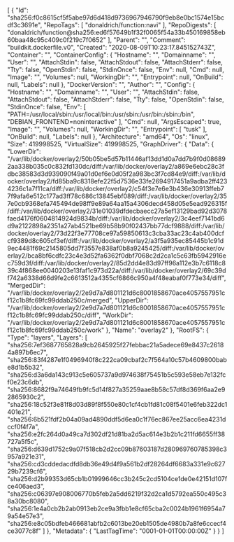 [
{
"Id": "sha256:f0c8615cf5f5abe97d6d418d9736967946790f9eb8e0bc1574e15bcdf3c3691e",
"RepoTags": [
"donaldrich/function:navi"
],
"RepoDigests": [
"donaldrich/function@sha256:ed6f57649b1f32f0065f54a33b450169858eb60baa48c95c409c0f219c7f0652"
],
"Parent": "",
"Comment": "buildkit.dockerfile.v0",
"Created": "2020-08-09T10:23:17.845152743Z",
"Container": "",
"ContainerConfig": {
"Hostname": "",
"Domainname": "",
"User": "",
"AttachStdin": false,
"AttachStdout": false,
"AttachStderr": false,
"Tty": false,
"OpenStdin": false,
"StdinOnce": false,
"Env": null,
"Cmd": null,
"Image": "",
"Volumes": null,
"WorkingDir": "",
"Entrypoint": null,
"OnBuild": null,
"Labels": null
},
"DockerVersion": "",
"Author": "",
"Config": {
"Hostname": "",
"Domainname": "",
"User": "",
"AttachStdin": false,
"AttachStdout": false,
"AttachStderr": false,
"Tty": false,
"OpenStdin": false,
"StdinOnce": false,
"Env": [
"PATH=/usr/local/sbin:/usr/local/bin:/usr/sbin:/usr/bin:/sbin:/bin",
"DEBIAN_FRONTEND=noninteractive"
],
"Cmd": null,
"ArgsEscaped": true,
"Image": "",
"Volumes": null,
"WorkingDir": "",
"Entrypoint": [
"tusk"
],
"OnBuild": null,
"Labels": null
},
"Architecture": "amd64",
"Os": "linux",
"Size": 419998525,
"VirtualSize": 419998525,
"GraphDriver": {
"Data": {
"LowerDir": "/var/lib/docker/overlay2/50b05be5d57b11446af13dd1d0a7dd7b9f0d086892aa338b035c0c832fd130dc/diff:/var/lib/docker/overlay2/a869e6ebc28c3fdbc38583d3d939090f49a01d0ef6e0d05f2a983bc3f7cd84e9/diff:/var/lib/docker/overlay2/fd85ba9c8318efe22f5d7536e33fe2694917451a9adba2ff4234236c1a7f11ca/diff:/var/lib/docker/overlay2/c54f3e7e6e3b436e30913ffeb77f9afa6e512c177ad3ff78c686c13845ebf089/diff:/var/lib/docker/overlay2/357e0cb9368efa745494de98ff9e89a64aa15a4306decd458d05e5ead926315f/diff:/var/lib/docker/overlay2/31e01039dfdecbaecc27a5ef13129bad92d3078faed4176f0604814924d9834b/diff:/var/lib/docker/overlay2/3c4eef7141bd6d9a2122898a2351a27ab4521be69b58b90f02437bb77dcf9888/diff:/var/lib/docker/overlay2/73d22f3e77708ce97a59850613c3cba33ac23c4ab400dcfcf9389d8c605cf3ef/diff:/var/lib/docker/overlay2/a3f5a935ec85445b1c91d9ec4481f69c2145805dd7f3557e838af0b8a9245425/diff:/var/lib/docker/overlay2/bca8bf6cdfc23c4e3d52fa6362f0dbf7068c2d2ca1c5c63fb5942916ec759d3f/diff:/var/lib/docker/overlay2/85d2dd4e83d97ff96a112e3b7c6118c839c4f868ee0040203e13faf1c973d22a/diff:/var/lib/docker/overlay2/69c39df742a6338d66d9fe2c6613512a4355cf6866c950a4f48eabaf0f773e34/diff",
"MergedDir": "/var/lib/docker/overlay2/2e9d7a7d801121d6c8001858670ace4057557951cf12c1b8fc69fc99ddab250c/merged",
"UpperDir": "/var/lib/docker/overlay2/2e9d7a7d801121d6c8001858670ace4057557951cf12c1b8fc69fc99ddab250c/diff",
"WorkDir": "/var/lib/docker/overlay2/2e9d7a7d801121d6c8001858670ace4057557951cf12c1b8fc69fc99ddab250c/work"
},
"Name": "overlay2"
},
"RootFS": {
"Type": "layers",
"Layers": [
"sha256:7ef3687765828a9cb2645925f27febbac21a5adece69e8437c26184a897b6ec7",
"sha256:83f4287e1f0496940f8c222ca09cbaf2c7f564a10c57b4609800babe8d1b5b32",
"sha256:d3a6da143c913c5e605737a9d974638f75451b5c593e58eb7e132fcf0e23c6db",
"sha256:8682f9a74649fb9fc5d14f827a35259aae8b58c57df8d369f6aa2e92865930c2",
"sha256:18c52f3e81f8d03d89f8f550e80c1cf4cb1fd81c08f5401e6feb322dc1401e21",
"sha256:6b521fdf2b04a09ad4890ddf5d6ea0c1f76ec867ee25acc6ea4231dccf0f4f7a",
"sha256:e2fc264d0a49ca7d302df21d81ba2d5ac614e3b2b1c211fd6655ff38727a5f5c",
"sha256:d639d1752c9a07f518cb2d2cc09b87603187d280969760785398c3957a921e31",
"sha256:cd3cddedacdfd8db36e49d4f9a561b2df28264df6683a331e9c62729b7239cf6",
"sha256:d2b99353d65cb1b01999646cc3b245c2cd5104ce1de0e42151d107fce406aed3",
"sha256:c06397e908006770b5feb2a5dd6219f32d2ca1d5792ea550c495c38a30bc8080",
"sha256:1e4a0cb2b2ab0913eb2ce9a3fbb1e8cf65cba2c0024b1961f6954a79a54e57e3",
"sha256:e8c05bdfeb466681abfb2c6013be20eb1505de4980b7a8fe6ccecf4ce3077c8f"
]
},
"Metadata": {
"LastTagTime": "0001-01-01T00:00:00Z"
}
}
]
